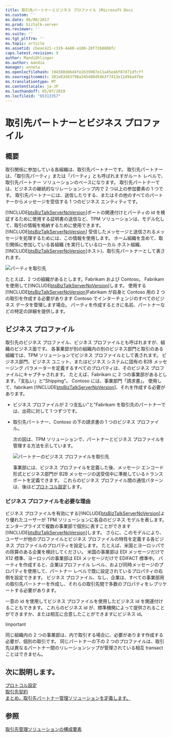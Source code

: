 ```yaml
---
title: 取引先パートナーとビジネス プロファイル |Microsoft Docs
ms.custom: ''
ms.date: 06/08/2017
ms.prod: biztalk-server
ms.reviewer: ''
ms.suite: ''
ms.tgt_pltfrm: ''
ms.topic: article
ms.assetid: cbeac421-c319-4a60-a188-28f7268888fc
caps.latest.revision: 9
author: MandiOhlinger
ms.author: mandia
manager: anneta
ms.openlocfilehash: 194388ddbd4fe2b39987e11a45e4bf87d71dfcff
ms.sourcegitcommit: 381e83d43796a345488d54b3f7413e11d56ad7be
ms.translationtype: MT
ms.contentlocale: ja-JP
ms.lasthandoff: 05/07/2019
ms.locfileid: "65313357"
---
```

# <a name="trading-partners-and-business-profiles"></a>取引先パートナーとビジネス プロファイル

## <a name="overview"></a>概要
取引関係に参加している各組織は、取引先パートナーです。 取引先パートナーは、「取引先パーティ」または「パーティ」とも呼ばれますがルート レベルで、取引先パートナー ソリューションのベースになります。 取引先パートナーでは、ビジネスの継続的なリレーションシップ内で 2 つ以上の参加要素の 1 つです。 取引先パートナーには、送信したりする、またはその他のすべてのパートナーからメッセージを受信する 1 つのビジネス エンティティです。  
  
 [!INCLUDE[btsBizTalkServerNoVersion](../includes/btsbiztalkservernoversion-md.md)]ポートの関連付けとパーティの id を検証するために使用する証明書の送信など、TPM ソリューションは、モデル化して、取引の情報を格納するために使用できます。 [!INCLUDE[btsBizTalkServerNoVersion](../includes/btsbiztalkservernoversion-md.md)] 受信したメッセージと送信されるメッセージを処理するためには、この情報を使用します。 ホーム組織を含めて、取引関係に参加している各組織 (を実行しているローカル ホスト組織、[!INCLUDE[btsBizTalkServerNoVersion](../includes/btsbiztalkservernoversion-md.md)]ホスト)、取引先パートナーとして表されます。
  
 ![パーティを取引先](../core/media/tradingparties.gif "TradingParties")  
  
 たとえば、2 つの組織があるとします。Fabrikam および Contoso。 Fabrikam を使用して[!INCLUDE[btsBizTalkServerNoVersion](../includes/btsbiztalkservernoversion-md.md)]します。 使用する[!INCLUDE[btsBizTalkServerNoVersion](../includes/btsbiztalkservernoversion-md.md)]Fabrikam が自身と Contoso 用の 2 つの取引を作成する必要があります Contoso でインターチェンジのすべてのビジネス データを管理します場合。 パーティを作成するときに名前、パートナーなどの特定の詳細を提供します。  
 
## <a name="business-profiles"></a>ビジネス プロファイル

取引先のビジネス プロファイル、ビジネス プロファイルとも呼ばれますが、組織のビジネス面です。 各事業部が別の組織内の別のビジネス部門と取引のある組織では、TPM ソリューションでビジネス プロファイルとして表されます。 ビジネス部門、ビジネス ユニット、またはビジネス システムに固有の B2B メッセージング パラメーターを定義するすべてのプロパティは、そのビジネス プロファイルにキャプチャされます。 たとえば、Fabrikam に 2 つの事業部があるとします。「支払い」と"Shipping"。 Contoso には、事業部門「請求書」。 使用して、fabrikam [!INCLUDE[btsBizTalkServerNoVersion](../includes/btsbiztalkservernoversion-md.md)]、それを作成する必要があります。  
  
- ビジネス プロファイルが 2 つ支払い"と"Fabrikam を取引先のパートナーでは、出荷に対して 1 つずつです。  
  
- 取引先パートナー、Contoso の下の請求書の 1 つのビジネス プロファイル。  
  
  次の図は、TPM ソリューションで、パートナーとビジネス プロファイルを管理する方法を示しています。  
  
  ![パートナーのビジネス プロファイルを取引先](../core/media/businessprofile.gif "BusinessProfile")  
  
  事業部には、ビジネス プロファイルを定義した後、メッセージ エンコード形式とビジネス部門が B2B メッセージの送受信中に準拠しているトランスポートを定義できます。 これらのビジネス プロファイル間の通信パターンは、後ほど[プロトコル設定](../core/protocol-settings.md)します。  
  
### <a name="why-do-i-need-business-profiles"></a>ビジネス プロファイルを必要な理由  
 ビジネス プロファイルを有効にする[!INCLUDE[btsBizTalkServerNoVersion](../includes/btsbiztalkservernoversion-md.md)]より優れたユーザーが TPM ソリューションに各自のビジネス モデルを表します。 エンタープライズで複数の事業部で個別に表すことができます[!INCLUDE[btsBizTalkServerNoVersion](../includes/btsbiztalkservernoversion-md.md)]します。 さらに、このモデルにより、ユーザーが他のプロファイルとビジネス プロファイルの特性を定義する各ビジネス プロファイルのプロパティを設定します。 たとえば、米国とヨーロッパでの除算のある企業を検討してください。 米国の事業部は EDI メッセージだけで X12 標準、ヨーロッパの事業部は EDI メッセージだけで EDIFACT 標準中。 パーティを作成すると、企業はプロファイル レベル、および同時メッセージのプロパティを使用して、パートナー レベルで既に設定されているプロパティの右側を設定できます。 ビジネス プロファイル、なし、企業は、すべての事業部用の取引先パートナーを作成し、それらの取引先間で多数のプロパティをレプリケートする必要があります。  
  
 一意の id を使用してビジネス プロファイルを使用したビジネス id を関連付けることもできます。 これらのビジネス id が、標準機関によって提供されることができますか、または相互に合意したことができますにビジネス id。  
  
> [!IMPORTANT]
>  同じ組織内の 2 つの事業部は、内で取引する場合に、必要があります作成する必要が、個別の取引です。 同じパートナーの下の 2 つのプロファイルは、取引先は異なるパートナー間のリレーションシップが管理されている相互 transact ことはできません。  
  
## <a name="learn-next"></a>次に説明します。

[プロトコル設定](../core/protocol-settings.md)  
[取引先契約](../core/trading-partner-agreement.md)  
[まとめ。取引先パートナー管理ソリューションを定義します。](../core/putting-it-all-together-defining-a-trading-partner-management-solution.md)
 
## <a name="see-also"></a>参照  
 [取引先管理ソリューションの構成要素](../core/building-blocks-of-a-trading-partner-management-solution.md)